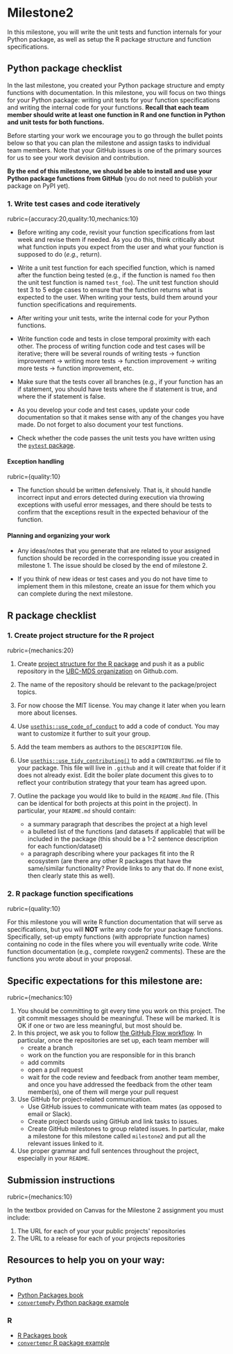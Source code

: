 # Milestone2

In this milestone, you will write the unit tests and function internals for your Python package, as well as setup the R package structure and function specifications.

## Python package checklist

In the last milestone, you created your Python package structure and empty functions with documentation. In this milestone, you will focus on two things for your Python package: writing unit tests for your function specifications and writing the internal code for your functions. **Recall that each team member should write at least one function in R and one function in Python and unit tests for both functions.** 

Before starting your work we encourage you to go through the bullet points below so that you can plan the milestone and assign tasks to individual team members. Note that your GitHub issues is one of the primary sources for us to see your work devision and contribution.  

**By the end of this milestone, we should be able to install and use your Python package functions from GitHub** (you do not need to publish your package on PyPI yet).

### 1. Write test cases and code iteratively
rubric={accuracy:20,quality:10,mechanics:10}

- Before writing any code, revisit your function specifications from last week and revise them if needed. As you do this, think critically about what function inputs you expect from the user and what your function is supposed to do (*e.g.,* return). 

- Write a unit test function for each specified function, which is named after the function being tested (e.g., if the function is named `foo` then the unit test function is named `test_foo`). The unit test function should test 3 to 5 edge cases to ensure that the function returns what is expected to the user. When writing your tests, build them around your function specifications and requirements.

- After writing your unit tests, write the internal code for your Python functions.

- Write function code and tests in close temporal proximity with each other. The process of writing function code and test cases will be iterative; there will be several rounds of writing tests $\rightarrow$ function improvement $\rightarrow$ writing more tests $\rightarrow$ function improvement $\rightarrow$ writing more tests $\rightarrow$ function improvement, etc. 

- Make sure that the tests cover all branches (e.g., if your function has an if statement, you should have tests where the if statement is true, and where the if statement is false.

- As you develop your code and test cases, update your code documentation so that it makes sense with any of the changes you have made. Do not forget to also document your test functions.  

- Check whether the code passes the unit tests you have written using the [`pytest` package](https://docs.pytest.org/en/latest/getting-started.html).

#### Exception handling 
rubric={quality:10}
- The function should be written defensively. That is, it should handle incorrect input and errors detected during execution via throwing exceptions with useful error messages, and there should be tests to confirm that the exceptions result in the expected behaviour of the function. 

#### Planning and organizing your work
- Any ideas/notes that you generate that are related to your assigned function should be recorded in the corresponding issue you created in milestone 1. The issue should be closed by the end of milestone 2.

- If you think of new ideas or test cases and you do not have time to implement them in this milestone, create an issue for them which you can complete during the next milestone. 

## R package checklist

### 1. Create project structure for the R project
rubric={mechanics:20}

1. Create [project structure for the R package](https://r-pkgs.org/whole-game.html) and push it as a public repository in the [UBC-MDS organization](https://github.com/UBC-MDS/) on Github.com. 

1. The name of the repository should be relevant to the package/project topics.

1. For now choose the MIT license. You may change it later when you learn more about licenses.  

1. Use [`usethis::use_code_of_conduct`](https://usethis.r-lib.org/reference/use_code_of_conduct.html) to add a code of conduct. You may want to customize it further to suit your group.

1. Add the team members as authors to the `DESCRIPTION` file.
 
1. Use [`usethis::use_tidy_contributing()`](https://usethis.r-lib.org/reference/tidyverse.html) to add a `CONTRIBUTING.md` file to your package. This file will live in `.github` and it will create that folder if it does not already exist. Edit the boiler plate document this gives to to reflect your contribution strategy that your team has agreed upon. 

1. Outline the package you would like to build in the `README.Rmd` file. (This can be identical for both projects at this point in the project). In particular, your `README.md` should contain:  
    - a summary paragraph that describes the project at a high level
    - a bulleted list of the functions (and datasets if applicable) that will be included in the package (this should be a 1-2 sentence description for each function/dataset)
    - a paragraph describing where your packages fit into the R ecosystem (are there any other R packages that have the same/similar functionality? Provide links to any that do. If none exist, then clearly state this as well).  

### 2. R package function specifications
rubric={quality:10}

For this milestone you will write R function documentation that will serve as specifications, but you will **NOT** write any code for your package functions. Specifically, set-up empty functions (with appropriate function names) containing no code in the files where you will eventually write code. Write function documentation (e.g., complete roxygen2 comments). These are the functions you wrote about in your proposal.


## Specific expectations for this milestone are:
rubric={mechanics:10}

1. You should be committing to git every time you work on this project. The git commit messages should be meaningful. These will be marked. It is OK if one or two are less meaningful, but most should be.
2. In this project, we ask you to follow [the GitHub Flow workflow](https://guides.github.com/introduction/flow/). In particular, once the repositories are set up, each team member will 
    - create a branch
    - work on the function you are responsible for in this branch
    - add commits 
    - open a pull request
    - wait for the code review and feedback from another team member, and once you have addressed the feedback from the other team member(s), one of them will merge your pull request 
3. Use GitHub for project-related communication. 
    - Use GitHub issues to communicate with team mates (as opposed to email or Slack).
    - Create project boards using GitHub and link tasks to issues.
    - Create GitHub milestones to group related issues.  In particular, make a milestone for this milestone called `milestone2` and put all the relevant issues linked to it.
4. Use proper grammar and full sentences throughout the project, especially in your `README`. 

## Submission instructions
rubric={mechanics:10}

In the textbox provided on Canvas for the Milestone 2 assignment you must include:
1. The URL for each of your your public projects' repositories
2. The URL to a release for each of your projects repositories

## Resources to help you on your way:

### Python  
- [Python Packages book](https://py-pkgs.org/)
- [`convertempPy` Python package example](https://github.com/ttimbers/convertempPy)

### R  
- [R Packages book](https://r-pkgs.org/)
- [`convertempr` R package example](https://github.com/ttimbers/convertempr)
